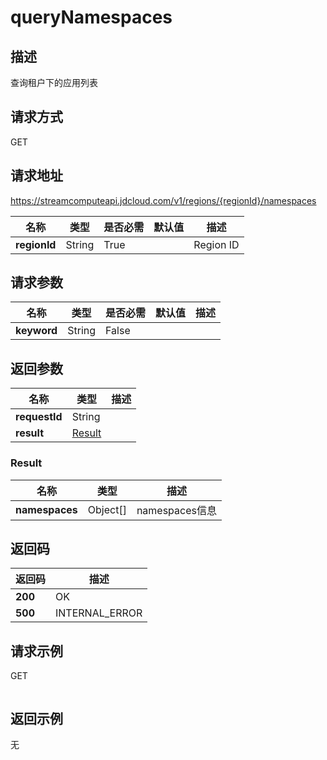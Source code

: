 # queryNamespaces


## 描述
查询租户下的应用列表

## 请求方式
GET

## 请求地址
https://streamcomputeapi.jdcloud.com/v1/regions/{regionId}/namespaces

|名称|类型|是否必需|默认值|描述|
|---|---|---|---|---|
|**regionId**|String|True||Region ID|

## 请求参数
|名称|类型|是否必需|默认值|描述|
|---|---|---|---|---|
|**keyword**|String|False|||


## 返回参数
|名称|类型|描述|
|---|---|---|
|**requestId**|String||
|**result**|[Result](##Result)||


### <a name="Result">Result</a>
|名称|类型|描述|
|---|---|---|
|**namespaces**|Object[]|namespaces信息|

## 返回码
|返回码|描述|
|---|---|
|**200**|OK|
|**500**|INTERNAL_ERROR|

## 请求示例
GET
```

```

## 返回示例
无
